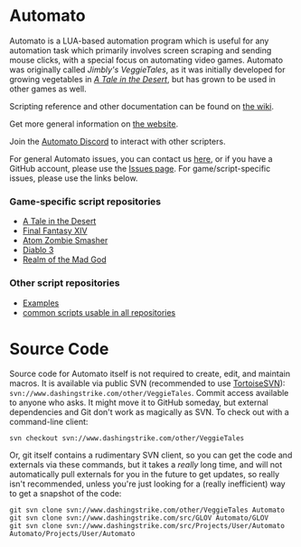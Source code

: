 # Automato
Automato is a LUA-based automation program which is useful for any automation task which primarily involves screen scraping and sending mouse clicks, with a special focus on automating video games.  Automato was originally called <i>Jimbly's VeggieTales</i>, as it was initially developed for growing vegetables in <i><a href="http://atitd.com">A Tale in the Desert</a></i>, but has grown to be used in other games as well.

Scripting reference and other documentation can be found on [the wiki](https://github.com/DashingStrike/Automato/wiki).

Get more general information on [the website](http://www.dashingstrike.com/Automato).

Join the [Automato Discord](https://discord.gg/XVUdwy8) to interact with other scripters.

For general Automato issues, you can contact us [here](https://gitreports.com/issue/DashingStrike/Automato), or if you have a GitHub account, please use the [Issues page](https://github.com/DashingStrike/Automato/issues).  For game/script-specific issues, please use the links below.

### Game-specific script repositories
* [A Tale in the Desert](https://github.com/DashingStrike/Automato-ATITD10)
* [Final Fantasy XIV](https://github.com/DashingStrike/Automato-FFXIV)
* [Atom Zombie Smasher](https://github.com/DashingStrike/Automato-AtomZombieSmasher)
* [Diablo 3](https://github.com/DashingStrike/Automato-Diablo3)
* [Realm of the Mad God](https://github.com/DashingStrike/Automato-ROTMG)

### Other script repositories
* [Examples](https://github.com/DashingStrike/Automato-Examples)
* [common scripts usable in all repositories](https://github.com/DashingStrike/Automato-common)

# Source Code

Source code for Automato itself is not required to create, edit, and maintain macros. It is available via public SVN (recommended to use [TortoiseSVN](https://tortoisesvn.net/downloads.html)): `svn://www.dashingstrike.com/other/VeggieTales`. Commit access available to anyone who asks. It might move it to GitHub someday, but external dependencies and Git don't work as magically as SVN.  To check out with a command-line client:
```
svn checkout svn://www.dashingstrike.com/other/VeggieTales
```
Or, git itself contains a rudimentary SVN client, so you can get the code and externals via these commands, but it takes a *really* long time, and will not automatically pull externals for you in the future to get updates, so really isn't recommended, unless you're just looking for a (really inefficient) way to get a snapshot of the code:
```
git svn clone svn://www.dashingstrike.com/other/VeggieTales Automato
git svn clone svn://www.dashingstrike.com/src/GLOV Automato/GLOV
git svn clone svn://www.dashingstrike.com/src/Projects/User/Automato Automato/Projects/User/Automato
```
